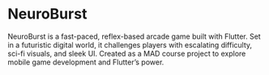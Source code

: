 # NeuroBurst
NeuroBurst is a fast-paced, reflex-based arcade game built with Flutter. Set in a futuristic digital world, it challenges players with escalating difficulty, sci-fi visuals, and sleek UI. Created as a MAD course project to explore mobile game development and Flutter’s power.
